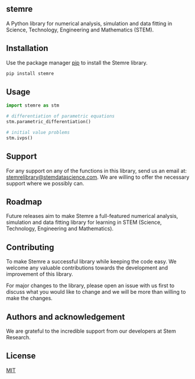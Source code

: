 ## stemre

A Python library for numerical analysis, simulation and data fitting in Science, Technology, Engineering and Mathematics (STEM).

## Installation

Use the package manager [pip](https://pip.pypa.io/en/stable/) to install the Stemre library.

```bash
pip install stemre
```

## Usage

```python
import stemre as stm

# differentiation of parametric equations
stm.parametric_differentiation()

# initial value problems
stm.ivps()
```

## Support

For any support on any of the functions in this library, send us an email at: stemrelibrary@stemdatascience.com. We are willing to offer the necessary support where we possibly can.

## Roadmap

Future releases aim to make Stemre a full-featured numerical analysis, simulation and data fitting library for learning in STEM (Science, Technology, Engineering and Mathematics).

## Contributing

To make Stemre a successful library while keeping the code easy. We welcome any valuable contributions towards the development and improvement of this library. 

For major changes to the library, please open an issue with us first to discuss what you would like to change and we will be more than willing to make the changes.

## Authors and acknowledgement

We are grateful to the incredible support from our developers at Stem Research.

## License
[MIT](https://choosealicense.com/licenses/mit/)